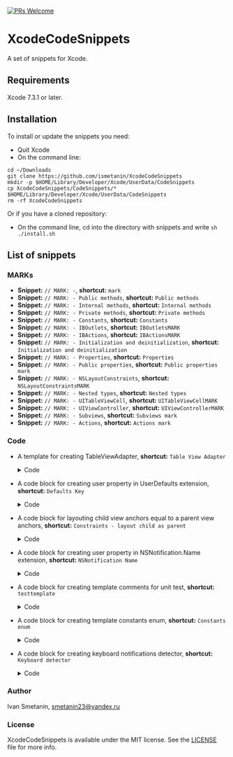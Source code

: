 [![PRs Welcome](https://img.shields.io/badge/PRs-welcome-brightgreen.svg?style=flat-square)](http://makeapullrequest.com)

# XcodeCodeSnippets

A set of snippets for Xcode.

## Requirements

Xcode 7.3.1 or later.

## Installation

To install or update the snippets you need:

* Quit Xcode
* On the command line:

```
cd ~/Downloads
git clone https://github.com/ismetanin/XcodeCodeSnippets
mkdir -p $HOME/Library/Developer/Xcode/UserData/CodeSnippets
cp XcodeCodeSnippets/CodeSnippets/* $HOME/Library/Developer/Xcode/UserData/CodeSnippets
rm -rf XcodeCodeSnippets
```

  Or if you have a cloned repository:

* On the command line, cd into the directory with snippets and write `sh ./install.sh`

## List of snippets

### MARKs

* **Snippet:** `// MARK: -`, **shortcut:** `mark`
* **Snippet:** `// MARK: - Public methods`, **shortcut:** `Public methods`
* **Snippet:** `// MARK: - Internal methods`, **shortcut:** `Internal methods`
* **Snippet:** `// MARK: - Private methods`, **shortcut:** `Private methods`
* **Snippet:** `// MARK: - Constants`, **shortcut:** `Constants`
* **Snippet:** `// MARK: - IBOutlets`, **shortcut:** `IBOutletsMARK`
* **Snippet:** `// MARK: - IBActions`, **shortcut:** `IBActionsMARK`
* **Snippet:** `// MARK: - Initialization and deinitialization`, **shortcut:** `Initialization and deinitialization`
* **Snippet:** `// MARK: - Properties`, **shortcut:** `Properties`
* **Snippet:** `// MARK: - Public properties`, **shortcut:** `Public properties mark`
* **Snippet:** `// MARK: - NSLayoutConstraints`, **shortcut:** `NSLayoutConstraintsMARK`
* **Snippet:** `// MARK: - Nested types`, **shortcut:** `Nested types`
* **Snippet:** `// MARK: - UITableViewCell`, **shortcut:** `UITableViewCellMARK`
* **Snippet:** `// MARK: - UIViewController`, **shortcut:** `UIViewControllerMARK`
* **Snippet:** `// MARK: - Subviews`, **shortcut:** `Subviews mark`
* **Snippet:** `// MARK: - Actions`, **shortcut:** `Actions mark`

### Code

* A template for creating TableViewAdapter, **shortcut:** `Table View Adapter`
  <details>
  <summary>Code</summary>
  <br>

   ```swift
   import UIKit

   protocol <#Your#>ViewAdapterOutput {
   }

   final class <#Your#>TableViewAdapter: NSObject {

       // MARK: - Constants

       private let output: <#Your#>ViewAdapterOutput

       // MARK: - Properties

       private var items: [<#ItemsType#>]
       private (set) var tableView: UITableView {
           didSet {
               tableView.register(UINib(nibName: <#CellName#>, bundle: nil), forCellReuseIdentifier: <#CellName#>)
           }
       }

       // MARK: - Initialization and deinitialization

       init(output: <#Your#>ViewAdapterOutput) {
           self.output = output
       }

       // MARK: - Internal helpers

       func set(tableView: UITableView) {
           self.tableView = tableView
       }

       func configure(with items: <#ItemsType#>) {
           self.items = items
      }

   }


   // MARK: - UITableViewDataSource

   extension <#Your#>TableViewAdapter: UITableViewDataSource {
       func tableView(_ tableView: UITableView, numberOfRowsInSection section: Int) -> Int {
           return items.count
       }

       func tableView(_ tableView: UITableView, cellForRowAt indexPath: IndexPath) -> UITableViewCell {
           let cell = UITableViewCell()
           return cell
       }
   }


   // MARK: - UITableViewDelegate

   extension <#Your#>TableViewAdapter: UITableViewDelegate {
       func tableView(_ tableView: UITableView, didSelectRowAt indexPath: IndexPath) {
           tableView.deselectRow(at: indexPath, animated: true)
       }
   }
   ```

  </details>
* A code block for creating user property in UserDefaults extension, **shortcut:** `Defaults Key`
  <details>
  <summary>Code</summary>
  <br>

   ```swift
    var <#defaultsKey#>: <#Type#> {
        get { return <#typeof#>(forKey: #function) }
        set { set(newValue, forKey: #function) }
    }
   ```

  </details>
* A code block for layouting child view anchors equal to a parent view anchors, **shortcut:** `Constraints - layout child as parent`
  <details>
  <summary>Code</summary>
  <br>

   ```swift
    <#childView#>.translatesAutoresizingMaskIntoConstraints = false

    if #available(iOS 11.0, *) {
        NSLayoutConstraint.activate([
            <#childView#>.topAnchor.constraint(equalTo: <#parentView#>.safeAreaLayoutGuide.topAnchor, constant: 0),
            <#childView#>.bottomAnchor.constraint(equalTo: <#parentView#>.safeAreaLayoutGuide.bottomAnchor, constant: 0),
            <#childView#>.leadingAnchor.constraint(equalTo: <#parentView#>.safeAreaLayoutGuide.leadingAnchor, constant: 0),
            <#childView#>.trailingAnchor.constraint(equalTo: <#parentView#>.safeAreaLayoutGuide.trailingAnchor, constant: 0)
            ])
    } else {
        NSLayoutConstraint.activate([
            <#childView#>.topAnchor.constraint(equalTo: <#parentView#>.topAnchor, constant: 0),
            <#childView#>.bottomAnchor.constraint(equalTo: <#parentView#>.bottomAnchor, constant: 0),
            <#childView#>.leadingAnchor.constraint(equalTo: <#parentView#>.leadingAnchor, constant: 0),
            <#childView#>.trailingAnchor.constraint(equalTo: <#parentView#>.trailingAnchor, constant: 0)
            ])
    }
   ```

  </details>
  
* A code block for creating user property in NSNotification.Name extension, **shortcut:** `NSNotification Name`
  <details>
  <summary>Code</summary>
  <br>

   ```swift
  static let <#notificationName#> = NSNotification.Name("<#projectName#>.notifications.<#notificationName#>")
   ```

  </details>
  
* A code block for creating template comments for unit test, **shortcut:** `testtemplate`
  <details>
  <summary>Code</summary>
  <br>

   ```swift
  // given

  // when

  // then

   ```

  </details>
  
* A code block for creating template constants enum, **shortcut:** `Constants enum`
  <details>
  <summary>Code</summary>
  <br>

   ```swift
    // MARK: - Nested types

    private enum Constants {

    }
    ```

   </details>
* A code block for creating keyboard notifications detector, **shortcut:** `Keyboard detector`
  <details>
  <summary>Code</summary>
  <br>

   ```swift
  func addKeyboardObservers() {
        NotificationCenter.default.addObserver(self,
                                               selector: #selector(keyboardWillShow),
                                               name: UIResponder.keyboardWillShowNotification,
                                               object: nil)
        NotificationCenter.default.addObserver(self,
                                               selector: #selector(keyboardWillHide),
                                               name: UIResponder.keyboardWillHideNotification,
                                               object: nil)
    }

    @objc
    func keyboardWillShow(notification: NSNotification) {
        guard
            let frame = notification.userInfo?[UIResponder.keyboardFrameEndUserInfoKey] as? NSValue
        else {
            return
        }
    }

    @objc
    func keyboardWillHide() {

    }
   ```

  </details>

### Author

Ivan Smetanin, smetanin23@yandex.ru

### License

XcodeCodeSnippets is available under the MIT license. See the [LICENSE](https://github.com/ismetanin/XcodeCodeSnippets/blob/master/LICENSE) file for more info.
